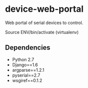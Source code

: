 device-web-portal
=================

Web portal of serial devices to control.

Source ENV/bin/activate (virtualenv)

Dependencies
----------------
 * Python 2.7
 * Django==1.6
 * argparse==1.2.1
 * pyserial==2.7
 * wsgiref==0.1.2
